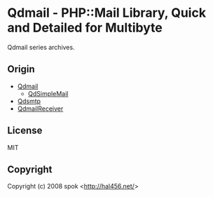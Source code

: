 # Qdmail - PHP::Mail Library, Quick and Detailed for Multibyte

Qdmail series archives.

## Origin

* [Qdmail](http://hal456.net/qdmail/)
  * [QdSimpleMail](http://hal456.net/qd_simple_mail/)
* [Qdsmtp](http://hal456.net/qdsmtp/)
* [QdmailReceiver](http://hal456.net/qdmail_rec/)

## License

MIT

## Copyright

Copyright (c) 2008 spok <<http://hal456.net/>>
